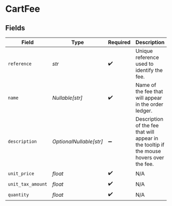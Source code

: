 # CartFee


## Fields

| Field                                                                                    | Type                                                                                     | Required                                                                                 | Description                                                                              | Example                                                                                  |
| ---------------------------------------------------------------------------------------- | ---------------------------------------------------------------------------------------- | ---------------------------------------------------------------------------------------- | ---------------------------------------------------------------------------------------- | ---------------------------------------------------------------------------------------- |
| `reference`                                                                              | *str*                                                                                    | :heavy_check_mark:                                                                       | Unique reference used to identify the fee.                                               | ItemFee                                                                                  |
| `name`                                                                                   | *Nullable[str]*                                                                          | :heavy_check_mark:                                                                       | Name of the fee that will appear in the order ledger.                                    | Item Fee                                                                                 |
| `description`                                                                            | *OptionalNullable[str]*                                                                  | :heavy_minus_sign:                                                                       | Description of the fee that will appear in the tooltip if the mouse hovers over the fee. | Item Fee                                                                                 |
| `unit_price`                                                                             | *float*                                                                                  | :heavy_check_mark:                                                                       | N/A                                                                                      |                                                                                          |
| `unit_tax_amount`                                                                        | *float*                                                                                  | :heavy_check_mark:                                                                       | N/A                                                                                      |                                                                                          |
| `quantity`                                                                               | *float*                                                                                  | :heavy_check_mark:                                                                       | N/A                                                                                      |                                                                                          |